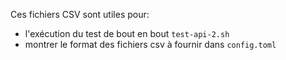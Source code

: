Ces fichiers CSV sont utiles pour:

- l'exécution du test de bout en bout `test-api-2.sh`
- montrer le format des fichiers csv à fournir dans `config.toml`
